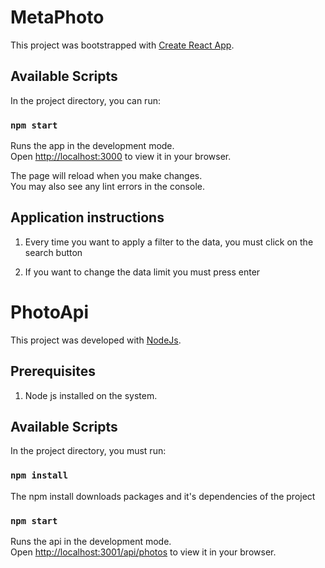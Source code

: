 # MetaPhoto

This project was bootstrapped with [Create React App](https://github.com/facebook/create-react-app).

## Available Scripts

In the project directory, you can run:

### `npm start`

Runs the app in the development mode.\
Open [http://localhost:3000](http://localhost:3000) to view it in your browser.

The page will reload when you make changes.\
You may also see any lint errors in the console.

## Application instructions

1) Every time you want to apply a filter to the data, you must click on the search button

2) If you want to change the data limit you must press enter


# PhotoApi

This project was developed with [NodeJs](https://nodejs.org/es/).

## Prerequisites

1) Node js installed on the system.

## Available Scripts

In the project directory, you must run:

### `npm install`

The npm install downloads packages and it's dependencies of the project

### `npm start`

Runs the api in the development mode.\
Open [http://localhost:3001/api/photos](http://localhost:3001/api/photos) to view it in your browser.


